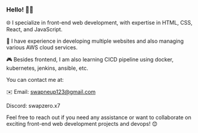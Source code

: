 ### Hello! 👋👋

🌐 I specialize in front-end web development, with expertise in HTML, CSS, React, and JavaScript.

🤖 I have experience in developing multiple websites and also managing various AWS cloud services.

🎮 Besides frontend, I am also learning CICD pipeline using docker, kubernetes, jenkins, ansible, etc.

You can contact me at:

✉️ Email: swapneup123@gmail.com

Discord: swapzero.x7

Feel free to reach out if you need any assistance or want to collaborate on exciting front-end web development projects and devops! 😊

